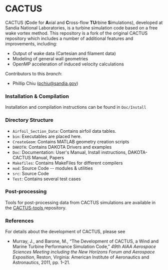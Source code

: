 # CACTUS
CACTUS (**C**ode for **A**xial and **C**ross-flow **TU**rbine **S**imulations), developed at Sandia National Laboratories, is a turbine simulation code based on a free wake vortex method. This repository is a fork of the original CACTUS repository which includes a number of additional features and improvements, including:
- Output of wake data (Cartesian and filament data)
- Modeling of general wall geometries
- OpenMP acceleration of induced velocity calculations

Contributors to this _branch_:
- Phillip Chiu (pchiu@sandia.gov)

### Installation & Compilation
Installation and compilation instructions can be found in `Doc/Install`

### Directory Structure
- `Airfoil_Section_Data`: Contains airfoil data tables.
- `bin`: Executables are placed here.
- `CreateGeom`: Contains MATLAB geometry creation scripts
- `DAKOTA`: Contains DAKOTA Drivers and examples
- `Doc`: Documentation: User's Manual, Install instructions, DAKOTA-CACTUS Manual, Papers
- `Makefiles`: Contains MakeFiles for different compilers
- `mod`: Source Code -- modules & utilities
- `src`: Source Code
- `Test`: Contains several test cases

### Post-processing
Tools for post-processing data from CACTUS simulations are available in the [CACTUS-tools ](https://github.com/whophil/CACTUS-tools]) repository.

### References
For details about the development of CACTUS, please see
- Murray, J., and Barone, M., “The Development of CACTUS, a Wind and Marine Turbine Performance Simulation Code,” _49th AIAA Aerospace Sciences Meeting including the New Horizons Forum and Aerospace Exposition_, Reston, Virginia: American Institute of Aeronautics and Astronautics, 2011, pp. 1–21.
